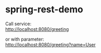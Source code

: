 # spring-rest-demo

Call service:\
<http://localhost:8080/greeting>

or with parameter:\
<http://localhost:8080/greeting?name=User>

